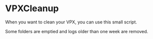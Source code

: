 # VPXCleanup

When you want to clean your VPX, you can use this small script.

Some folders are emptied and logs older than one week are removed.
